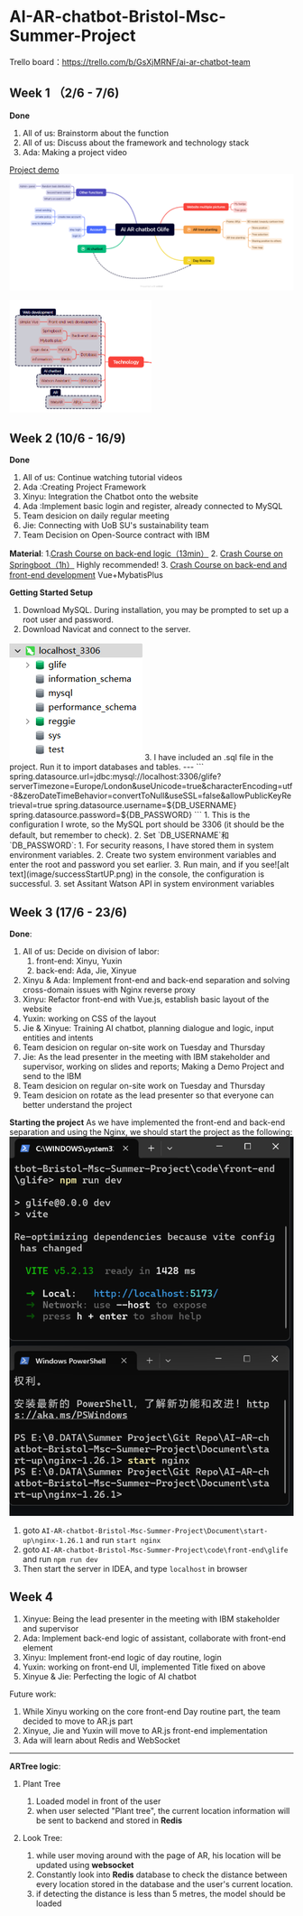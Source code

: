 # AI-AR-chatbot-Bristol-Msc-Summer-Project
Trello board：https://trello.com/b/GsXjMRNF/ai-ar-chatbot-team

## Week 1 （2/6 - 7/6)
**Done**
1. All of us: Brainstorm about the function
2. All of us: Discuss about the framework and technology stack
3. Ada: Making a project video

[Project demo](https://www.youtube.com/watch?v=1VYL8F-sFTE)
<img src="/image/Glife_Xmind.png" alt="Image Description">

<img src="/image/stack.png" alt="Image Description"  style="max-width: 50%; height: auto;">

## Week 2 (10/6 - 16/9)
**Done**
1. All of us: Continue watching tutorial videos
2. Ada :Creating Project Framework
3. Xinyu: Integration the Chatbot onto the website
4. Ada :Implement basic login and register, already connected to MySQL
5. Team desicion on daily regular meeting
6. Jie: Connecting with UoB SU's sustainability team
7. Team Decision on Open-Source contract with IBM


**Material**:
1.[Crash Course on back-end logic（13min）](https://www.bilibili.com/video/BV1hH4y1n7b4/?buvid=Z24C6227428F404F4F66B9F806C034F87240&is_story_h5=false&mid=2c6DhcC7HgTb7sBSLXz9UA%3D%3D&p=1&plat_id=116&share_from=ugc&share_medium=ipad&share_plat=ios&share_source=WEIXIN&share_tag=s_i&timestamp=1717671773&unique_k=UbNABco&up_id=1748035600&vd_source=dd2dd80e2ed658ce4d2f8ef286463856)
2. [Crash Course on Springboot（1h）](https://www.bilibili.com/video/BV1gm411m7i6/?spm_id_from=333.337.search-card.all.click) Highly recommended!
3. [Crash Course on back-end and front-end development](https://www.bilibili.com/video/BV1nV4y1s7ZN/?spm_id_from=333.337.search-card.all.click&vd_source=dd2dd80e2ed658ce4d2f8ef286463856) Vue+MybatisPlus


**Getting Started Setup**
1. Download MySQL. During installation, you may be prompted to set up a root user and password.
2. Download Navicat and connect to the server.
<img src="/image/2024-06-10-23-50-21.png" alt="Image Description"  style="max-width: 50%; height: auto;">
3. I have included an .sql file in the project. Run it to import databases and tables.
---
```
spring.datasource.url=jdbc:mysql://localhost:3306/glife?serverTimezone=Europe/London&useUnicode=true&characterEncoding=utf-8&zeroDateTimeBehavior=convertToNull&useSSL=false&allowPublicKeyRetrieval=true
spring.datasource.username=${DB_USERNAME}
spring.datasource.password=${DB_PASSWORD}
```
1. This is the configuration I wrote, so the MySQL port should be 3306 (it should be the default, but remember to check).
2. Set `DB_USERNAME`和`DB_PASSWORD`:
   1. For security reasons, I have stored them in system environment variables.
   2. Create two system environment variables and enter the root and password you set earlier.
   3. Run main, and if you see![alt text](image/successStartUP.png) in the console, the configuration is successful.
3. set Assitant Watson API in system environment variables

## Week 3 (17/6 - 23/6)
**Done**:
1. All of us: Decide on division of labor:   
   1. front-end: Xinyu, Yuxin 
   2. back-end: Ada, Jie, Xinyue
2. Xinyu & Ada: Implement front-end and back-end separation and solving cross-domain issues with Nginx reverse proxy 
3. Xinyu: Refactor front-end with Vue.js, establish basic layout of the website
4. Yuxin: working on CSS of the layout
5. Jie & Xinyue: Training AI chatbot, planning dialogue and logic, input entities and intents
6. Team desicion on regular on-site work on Tuesday and Thursday
7. Jie: As the lead presenter in the meeting with IBM stakeholder and supervisor, working on slides and reports; Making a Demo Project and send to the IBM
8. Team desicion on regular on-site work on Tuesday and Thursday
9. Team desicion on rotate as the lead presenter so that everyone can better understand the project

**Starting the project**
As we have implemented the front-end and back-end separation and using the Nginx, we should start the project as the following:
<img src="/image/ngnix.png" alt="Image Description">
1. goto `AI-AR-chatbot-Bristol-Msc-Summer-Project\Document\start-up\nginx-1.26.1` and run `start nginx`
2. goto `AI-AR-chatbot-Bristol-Msc-Summer-Project\code\front-end\glife` and run `npm run dev`
3. Then start the server in IDEA, and type `localhost` in browser


## Week 4
1. Xinyue: Being the lead presenter in the meeting with IBM stakeholder and supervisor
2. Ada: Implement back-end logic of assistant, collaborate with front-end element
3. Xinyu: Implement front-end logic of day routine, login
4. Yuxin: working on front-end UI, implemented Title fixed on above
5. Xinyue & Jie: Perfecting the logic of AI chatbot

Future work:
1. While Xinyu working on the core front-end Day routine part, the team decided to move to AR.js part
2. Xinyue, Jie and Yuxin will move to AR.js front-end implementation
3. Ada will learn about Redis and WebSocket

---

**ARTree logic**:
1. Plant Tree
   1. Loaded model in front of the user
   2. when user selected "Plant tree", the current location information will be sent to backend and stored in **Redis**

2. Look Tree:
   1. while user moving around with the page of AR, his location will be updated using **websocket**
   2. Constantly look into **Redis** database to check the distance between every location stored in the database and the user's current location.
   3.  if detecting the distance is less than 5 metres, the model should be loaded

